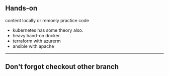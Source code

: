 ## Hands-on
content locally or remoely practice code <br>
- kubernetes has some theory also.
- heavy hand-on docker
- terraform with azurerm
- ansible with apache

---

## Don't forgot checkout other branch
